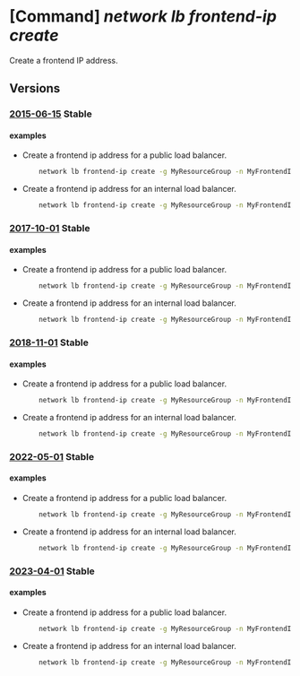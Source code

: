 # [Command] _network lb frontend-ip create_

Create a frontend IP address.

## Versions

### [2015-06-15](/Resources/mgmt-plane/L3N1YnNjcmlwdGlvbnMve30vcmVzb3VyY2Vncm91cHMve30vcHJvdmlkZXJzL21pY3Jvc29mdC5uZXR3b3JrL2xvYWRiYWxhbmNlcnMve30=/2015-06-15.xml) **Stable**

<!-- mgmt-plane /subscriptions/{}/resourcegroups/{}/providers/microsoft.network/loadbalancers/{} 2015-06-15 properties.frontendIPConfigurations[] -->

#### examples

- Create a frontend ip address for a public load balancer.
    ```bash
        network lb frontend-ip create -g MyResourceGroup -n MyFrontendIp --lb-name MyLb --public-ip-address MyFrontendIp
    ```

- Create a frontend ip address for an internal load balancer.
    ```bash
        network lb frontend-ip create -g MyResourceGroup -n MyFrontendIp --lb-name MyLb --private-ip-address 10.10.10.100 --subnet MySubnet --vnet-name MyVnet
    ```

### [2017-10-01](/Resources/mgmt-plane/L3N1YnNjcmlwdGlvbnMve30vcmVzb3VyY2Vncm91cHMve30vcHJvdmlkZXJzL21pY3Jvc29mdC5uZXR3b3JrL2xvYWRiYWxhbmNlcnMve30=/2017-10-01.xml) **Stable**

<!-- mgmt-plane /subscriptions/{}/resourcegroups/{}/providers/microsoft.network/loadbalancers/{} 2017-10-01 properties.frontendIPConfigurations[] -->

#### examples

- Create a frontend ip address for a public load balancer.
    ```bash
        network lb frontend-ip create -g MyResourceGroup -n MyFrontendIp --lb-name MyLb --public-ip-address MyFrontendIp
    ```

- Create a frontend ip address for an internal load balancer.
    ```bash
        network lb frontend-ip create -g MyResourceGroup -n MyFrontendIp --lb-name MyLb --private-ip-address 10.10.10.100 --subnet MySubnet --vnet-name MyVnet
    ```

### [2018-11-01](/Resources/mgmt-plane/L3N1YnNjcmlwdGlvbnMve30vcmVzb3VyY2Vncm91cHMve30vcHJvdmlkZXJzL21pY3Jvc29mdC5uZXR3b3JrL2xvYWRiYWxhbmNlcnMve30=/2018-11-01.xml) **Stable**

<!-- mgmt-plane /subscriptions/{}/resourcegroups/{}/providers/microsoft.network/loadbalancers/{} 2018-11-01 properties.frontendIPConfigurations[] -->

#### examples

- Create a frontend ip address for a public load balancer.
    ```bash
        network lb frontend-ip create -g MyResourceGroup -n MyFrontendIp --lb-name MyLb --public-ip-address MyFrontendIp
    ```

- Create a frontend ip address for an internal load balancer.
    ```bash
        network lb frontend-ip create -g MyResourceGroup -n MyFrontendIp --lb-name MyLb --private-ip-address 10.10.10.100 --subnet MySubnet --vnet-name MyVnet
    ```

### [2022-05-01](/Resources/mgmt-plane/L3N1YnNjcmlwdGlvbnMve30vcmVzb3VyY2Vncm91cHMve30vcHJvdmlkZXJzL21pY3Jvc29mdC5uZXR3b3JrL2xvYWRiYWxhbmNlcnMve30=/2022-05-01.xml) **Stable**

<!-- mgmt-plane /subscriptions/{}/resourcegroups/{}/providers/microsoft.network/loadbalancers/{} 2022-05-01 properties.frontendIPConfigurations[] -->

#### examples

- Create a frontend ip address for a public load balancer.
    ```bash
        network lb frontend-ip create -g MyResourceGroup -n MyFrontendIp --lb-name MyLb --public-ip-address MyFrontendIp
    ```

- Create a frontend ip address for an internal load balancer.
    ```bash
        network lb frontend-ip create -g MyResourceGroup -n MyFrontendIp --lb-name MyLb --private-ip-address 10.10.10.100 --subnet MySubnet --vnet-name MyVnet
    ```

### [2023-04-01](/Resources/mgmt-plane/L3N1YnNjcmlwdGlvbnMve30vcmVzb3VyY2Vncm91cHMve30vcHJvdmlkZXJzL21pY3Jvc29mdC5uZXR3b3JrL2xvYWRiYWxhbmNlcnMve30=/2023-04-01.xml) **Stable**

<!-- mgmt-plane /subscriptions/{}/resourcegroups/{}/providers/microsoft.network/loadbalancers/{} 2023-04-01 properties.frontendIPConfigurations[] -->

#### examples

- Create a frontend ip address for a public load balancer.
    ```bash
        network lb frontend-ip create -g MyResourceGroup -n MyFrontendIp --lb-name MyLb --public-ip-address MyFrontendIp
    ```

- Create a frontend ip address for an internal load balancer.
    ```bash
        network lb frontend-ip create -g MyResourceGroup -n MyFrontendIp --lb-name MyLb --private-ip-address 10.10.10.100 --subnet MySubnet --vnet-name MyVnet
    ```

